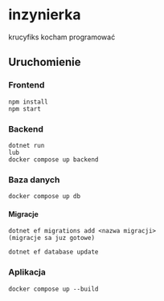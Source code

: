 # inzynierka
krucyfiks kocham programować

## Uruchomienie

### Frontend
```
npm install
npm start
```

### Backend
```
dotnet run
lub
docker compose up backend
```

### Baza danych
```
docker compose up db
```
#### Migracje
```
dotnet ef migrations add <nazwa migracji>
(migracje sa juz gotowe)

dotnet ef database update
```

### Aplikacja
```
docker compose up --build
```